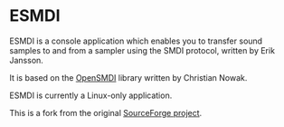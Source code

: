 # ESMDI
ESMDI is a console application which enables you to transfer sound samples to and from a sampler using the SMDI protocol, written by Erik Jansson.

It is based on the [OpenSMDI](https://github.com/rdmark/OpenSMDI) library written by Christian Nowak.

ESMDI is currently a Linux-only application.

This is a fork from the original [SourceForge project](https://sourceforge.net/projects/esmdi/).
